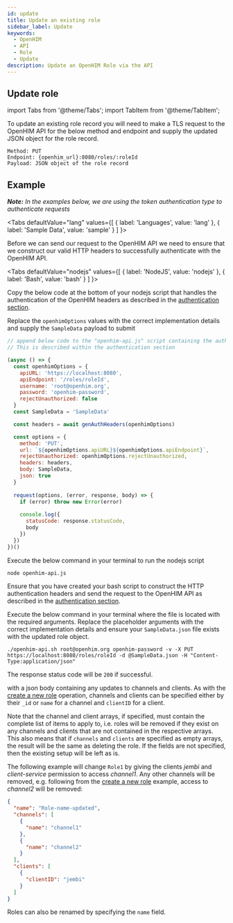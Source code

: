 ```yaml
---
id: update
title: Update an existing role
sidebar_label: Update
keywords:
  - OpenHIM
  - API
  - Role
  - Update
description: Update an OpenHIM Role via the API
---
```


## Update role

import Tabs from '@theme/Tabs';
import TabItem from '@theme/TabItem';

To update an existing role record you will need to make a TLS request to the OpenHIM API for the below method and endpoint and supply the updated JSON object for the role record.


```curl
Method: PUT
Endpoint: {openhim_url}:8080/roles/:roleId
Payload: JSON object of the role record
```

## Example

***Note:*** *In the examples below, we are using the token authentication type to authenticate requests*

<Tabs
  defaultValue="lang"
  values={[
    { label: 'Languages', value: 'lang' },
    { label: 'Sample Data', value: 'sample' }
  ]
}>
<TabItem value="lang">

  Before we can send our request to the OpenHIM API we need to ensure that we construct our valid HTTP headers to successfully authenticate with the OpenHIM API. 

  <Tabs
    defaultValue="nodejs"
    values={[
      { label: 'NodeJS', value: 'nodejs' },
      { label: 'Bash', value: 'bash' }
    ]
  }>
  <TabItem value="nodejs">

  Copy the below code at the bottom of your nodejs script that handles the authentication of the OpenHIM headers as described in the [authentication section](../introduction/authentication).

  Replace the `openhimOptions` values with the correct implementation details and supply the `SampleData` payload to submit

  ```javascript
  // append below code to the "openhim-api.js" script containing the authentication methods. 
  // This is described within the authentication section

  (async () => {
    const openhimOptions = {
      apiURL: 'https://localhost:8080',
      apiEndpoint: '/roles/roleId',
      username: 'root@openhim.org',
      password: 'openhim-password',
      rejectUnauthorized: false
    }
    const SampleData = 'SampleData'

    const headers = await genAuthHeaders(openhimOptions)

    const options = { 
      method: 'PUT',
      url: `${openhimOptions.apiURL}${openhimOptions.apiEndpoint}`,
      rejectUnauthorized: openhimOptions.rejectUnauthorized,
      headers: headers,
      body: SampleData,
      json: true
    }
    
    request(options, (error, response, body) => {
      if (error) throw new Error(error)
    
      console.log({
        statusCode: response.statusCode,
        body
      })
    })
  })()
  ```

  Execute the below command in your terminal to run the nodejs script

  ```bash
  node openhim-api.js
  ```

  </TabItem>
  <TabItem value="bash">

  Ensure that you have created your bash script to construct the HTTP authentication headers and send the request to the OpenHIM API as described in the [authentication section](../introduction/authentication).

  Execute the below command in your terminal where the file is located with the required arguments. Replace the placeholder arguments with the correct implementation details and ensure your `SampleData.json` file exists with the updated role object.

  ```curl
  ./openhim-api.sh root@openhim.org openhim-password -v -X PUT https://localhost:8080/roles/roleId -d @SampleData.json -H "Content-Type:application/json"
  ```

  </TabItem>
  </Tabs>

  The response status code will be `200` if successful.
</TabItem>
<TabItem value="sample">

  with a json body containing any updates to channels and clients. As with the [create a new role](../roles/create) operation, channels and clients can be specified either by their `_id` or `name` for a channel and `clientID` for a client.

  Note that the channel and client arrays, if specified, must contain the complete list of items to apply to, i.e. roles will be removed if they exist on any channels and clients that are not contained in the respective arrays. This also means that if `channels` and `clients` are specified as empty arrays, the result will be the same as deleting the role. If the fields are not specified, then the existing setup will be left as is.

  The following example will change `Role1` by giving the clients _jembi_ and _client-service_ permission to access _channel1_. Any other channels will be removed, e.g. following from the [create a new role](../roles/create) example, access to _channel2_ will be removed:

  ```json
  {
    "name": "Role-name-updated",
    "channels": [
      {
        "name": "channel1"
      },
      {
        "name": "channel2"
      }
    ],
    "clients": [
      {
        "clientID": "jembi"
      }
    ]
  }
  ```

  Roles can also be renamed by specifying the `name` field.

</TabItem>
</Tabs>
